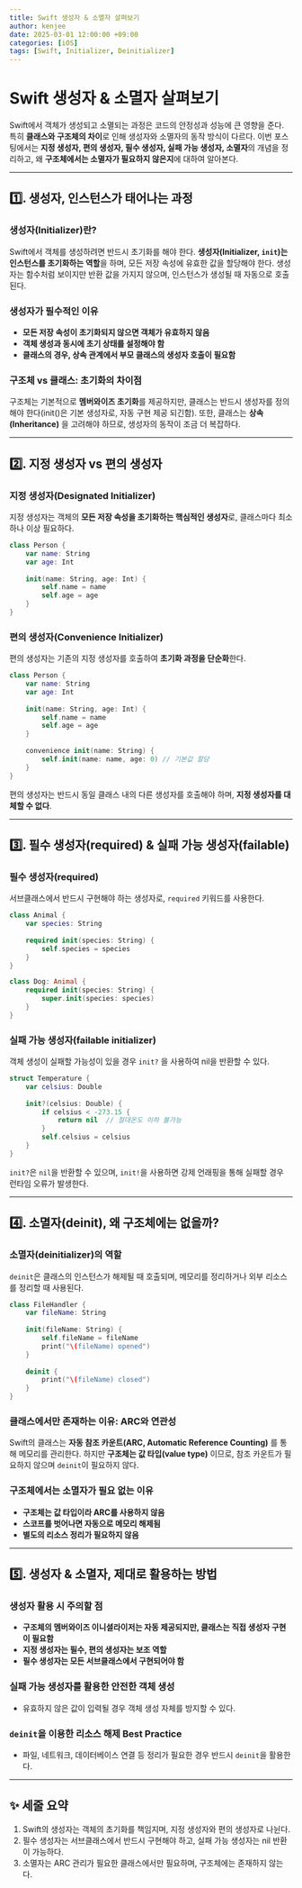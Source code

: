 ```yaml
---
title: Swift 생성자 & 소멸자 살펴보기
author: kenjee
date: 2025-03-01 12:00:00 +09:00
categories: [iOS]
tags: [Swift, Initializer, Deinitializer]
---
```


# Swift 생성자 & 소멸자 살펴보기

Swift에서 객체가 생성되고 소멸되는 과정은 코드의 안정성과 성능에 큰 영향을 준다. 특히 **클래스와 구조체의 차이**로 인해 생성자와 소멸자의 동작 방식이 다르다. 이번 포스팅에서는 **지정 생성자, 편의 생성자, 필수 생성자, 실패 가능 생성자, 소멸자**의 개념을 정리하고, 왜 **구조체에서는 소멸자가 필요하지 않은지**에 대하여 알아본다.

---

## 1️⃣. 생성자, 인스턴스가 태어나는 과정  
### 생성자(Initializer)란?  
Swift에서 객체를 생성하려면 반드시 초기화를 해야 한다. **생성자(Initializer, `init`)는 인스턴스를 초기화하는 역할**을 하며, 모든 저장 속성에 유효한 값을 할당해야 한다. 생성자는 함수처럼 보이지만 반환 값을 가지지 않으며, 인스턴스가 생성될 때 자동으로 호출된다.

### 생성자가 필수적인 이유  
- **모든 저장 속성이 초기화되지 않으면 객체가 유효하지 않음**
- **객체 생성과 동시에 초기 상태를 설정해야 함**
- **클래스의 경우, 상속 관계에서 부모 클래스의 생성자 호출이 필요함**

### 구조체 vs 클래스: 초기화의 차이점  
구조체는 기본적으로 **멤버와이즈 초기화**를 제공하지만, 클래스는 반드시 생성자를 정의해야 한다(init()은 기본 생성자로, 자동 구현 제공 되긴함). 또한, 클래스는 **상속(Inheritance)** 을 고려해야 하므로, 생성자의 동작이 조금 더 복잡하다.

---

## 2️⃣. 지정 생성자 vs 편의 생성자  
### 지정 생성자(Designated Initializer)  
지정 생성자는 객체의 **모든 저장 속성을 초기화하는 핵심적인 생성자**로, 클래스마다 최소 하나 이상 필요하다.
```swift
class Person {
    var name: String
    var age: Int
    
    init(name: String, age: Int) {
        self.name = name
        self.age = age
    }
}
```
### 편의 생성자(Convenience Initializer)  
편의 생성자는 기존의 지정 생성자를 호출하여 **초기화 과정을 단순화**한다.
```swift
class Person {
    var name: String
    var age: Int
    
    init(name: String, age: Int) {
        self.name = name
        self.age = age
    }
    
    convenience init(name: String) {
        self.init(name: name, age: 0) // 기본값 할당
    }
}
```
편의 생성자는 반드시 동일 클래스 내의 다른 생성자를 호출해야 하며, **지정 생성자를 대체할 수 없다**.

---

## 3️⃣. 필수 생성자(required) & 실패 가능 생성자(failable)  
### 필수 생성자(required)  
서브클래스에서 반드시 구현해야 하는 생성자로, `required` 키워드를 사용한다.
```swift
class Animal {
    var species: String
    
    required init(species: String) {
        self.species = species
    }
}

class Dog: Animal {
    required init(species: String) {
        super.init(species: species)
    }
}
```

### 실패 가능 생성자(failable initializer)  
객체 생성이 실패할 가능성이 있을 경우 `init?` 을 사용하여 nil을 반환할 수 있다.
```swift
struct Temperature {
    var celsius: Double
    
    init?(celsius: Double) {
        if celsius < -273.15 {
            return nil  // 절대온도 이하 불가능
        }
        self.celsius = celsius
    }
}
```

`init?`은 `nil`을 반환할 수 있으며, `init!`을 사용하면 강제 언래핑을 통해 실패할 경우 런타임 오류가 발생한다.

---

## 4️⃣. 소멸자(deinit), 왜 구조체에는 없을까?  
### 소멸자(deinitializer)의 역할  
`deinit`은 클래스의 인스턴스가 해제될 때 호출되며, 메모리를 정리하거나 외부 리소스를 정리할 때 사용된다.
```swift
class FileHandler {
    var fileName: String
    
    init(fileName: String) {
        self.fileName = fileName
        print("\(fileName) opened")
    }
    
    deinit {
        print("\(fileName) closed")
    }
}
```
### 클래스에서만 존재하는 이유: ARC와 연관성  
Swift의 클래스는 **자동 참조 카운트(ARC, Automatic Reference Counting)** 를 통해 메모리를 관리한다. 하지만 **구조체는 값 타입(value type)** 이므로, 참조 카운트가 필요하지 않으며 `deinit`이 필요하지 않다.

### 구조체에서는 소멸자가 필요 없는 이유  
- **구조체는 값 타입이라 ARC를 사용하지 않음**
- **스코프를 벗어나면 자동으로 메모리 해제됨**
- **별도의 리소스 정리가 필요하지 않음**

---

## 5️⃣. 생성자 & 소멸자, 제대로 활용하는 방법  
### 생성자 활용 시 주의할 점  
- **구조체의 멤버와이즈 이니셜라이저는 자동 제공되지만, 클래스는 직접 생성자 구현이 필요함**
- **지정 생성자는 필수, 편의 생성자는 보조 역할**
- **필수 생성자는 모든 서브클래스에서 구현되어야 함**

### 실패 가능 생성자를 활용한 안전한 객체 생성  
- 유효하지 않은 값이 입력될 경우 객체 생성 자체를 방지할 수 있다.

### `deinit`을 이용한 리소스 해제 Best Practice  
- 파일, 네트워크, 데이터베이스 연결 등 정리가 필요한 경우 반드시 `deinit`을 활용한다.

---

## ✨ 세줄 요약  
1. Swift의 생성자는 객체의 초기화를 책임지며, 지정 생성자와 편의 생성자로 나뉜다.  
2. 필수 생성자는 서브클래스에서 반드시 구현해야 하고, 실패 가능 생성자는 nil 반환이 가능하다.  
3. 소멸자는 ARC 관리가 필요한 클래스에서만 필요하며, 구조체에는 존재하지 않는다.
